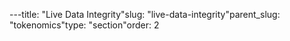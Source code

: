 ---title: "Live Data Integrity"slug: "live-data-integrity"parent_slug: "tokenomics"type: "section"order: 2
